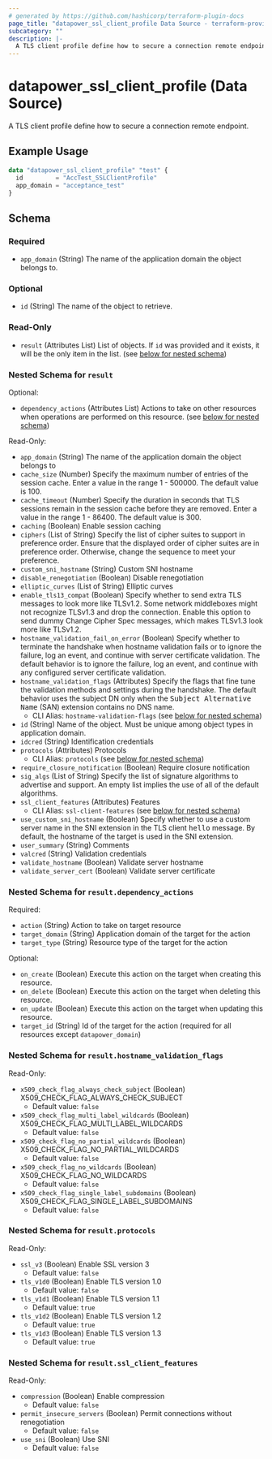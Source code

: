 ```yaml
---
# generated by https://github.com/hashicorp/terraform-plugin-docs
page_title: "datapower_ssl_client_profile Data Source - terraform-provider-datapower"
subcategory: ""
description: |-
  A TLS client profile define how to secure a connection remote endpoint.
---
```


# datapower_ssl_client_profile (Data Source)

A TLS client profile define how to secure a connection remote endpoint.

## Example Usage

```terraform
data "datapower_ssl_client_profile" "test" {
  id         = "AccTest_SSLClientProfile"
  app_domain = "acceptance_test"
}
```

<!-- schema generated by tfplugindocs -->
## Schema

### Required

- `app_domain` (String) The name of the application domain the object belongs to.

### Optional

- `id` (String) The name of the object to retrieve.

### Read-Only

- `result` (Attributes List) List of objects. If `id` was provided and it exists, it will be the only item in the list. (see [below for nested schema](#nestedatt--result))

<a id="nestedatt--result"></a>
### Nested Schema for `result`

Optional:

- `dependency_actions` (Attributes List) Actions to take on other resources when operations are performed on this resource. (see [below for nested schema](#nestedatt--result--dependency_actions))

Read-Only:

- `app_domain` (String) The name of the application domain the object belongs to
- `cache_size` (Number) Specify the maximum number of entries of the session cache. Enter a value in the range 1 - 500000. The default value is 100.
- `cache_timeout` (Number) Specify the duration in seconds that TLS sessions remain in the session cache before they are removed. Enter a value in the range 1 - 86400. The default value is 300.
- `caching` (Boolean) Enable session caching
- `ciphers` (List of String) Specify the list of cipher suites to support in preference order. Ensure that the displayed order of cipher suites are in preference order. Otherwise, change the sequence to meet your preference.
- `custom_sni_hostname` (String) Custom SNI hostname
- `disable_renegotiation` (Boolean) Disable renegotiation
- `elliptic_curves` (List of String) Elliptic curves
- `enable_tls13_compat` (Boolean) Specify whether to send extra TLS messages to look more like TLSv1.2. Some network middleboxes might not recognize TLSv1.3 and drop the connection. Enable this option to send dummy Change Cipher Spec messages, which makes TLSv1.3 look more like TLSv1.2.
- `hostname_validation_fail_on_error` (Boolean) Specify whether to terminate the handshake when hostname validation fails or to ignore the failure, log an event, and continue with server certificate validation. The default behavior is to ignore the failure, log an event, and continue with any configured server certificate validation.
- `hostname_validation_flags` (Attributes) Specify the flags that fine tune the validation methods and settings during the handshake. The default behavior uses the subject DN only when the <tt>Subject Alternative Name</tt> (SAN) extension contains no DNS name.
  - CLI Alias: `hostname-validation-flags` (see [below for nested schema](#nestedatt--result--hostname_validation_flags))
- `id` (String) Name of the object. Must be unique among object types in application domain.
- `idcred` (String) Identification credentials
- `protocols` (Attributes) Protocols
  - CLI Alias: `protocols` (see [below for nested schema](#nestedatt--result--protocols))
- `require_closure_notification` (Boolean) Require closure notification
- `sig_algs` (List of String) Specify the list of signature algorithms to advertise and support. An empty list implies the use of all of the default algorithms.
- `ssl_client_features` (Attributes) Features
  - CLI Alias: `ssl-client-features` (see [below for nested schema](#nestedatt--result--ssl_client_features))
- `use_custom_sni_hostname` (Boolean) Specify whether to use a custom server name in the SNI extension in the TLS client <tt>hello</tt> message. By default, the hostname of the target is used in the SNI extension.
- `user_summary` (String) Comments
- `valcred` (String) Validation credentials
- `validate_hostname` (Boolean) Validate server hostname
- `validate_server_cert` (Boolean) Validate server certificate

<a id="nestedatt--result--dependency_actions"></a>
### Nested Schema for `result.dependency_actions`

Required:

- `action` (String) Action to take on target resource
- `target_domain` (String) Application domain of the target for the action
- `target_type` (String) Resource type of the target for the action

Optional:

- `on_create` (Boolean) Execute this action on the target when creating this resource.
- `on_delete` (Boolean) Execute this action on the target when deleting this resource.
- `on_update` (Boolean) Execute this action on the target when updating this resource.
- `target_id` (String) Id of the target for the action (required for all resources except `datapower_domain`)


<a id="nestedatt--result--hostname_validation_flags"></a>
### Nested Schema for `result.hostname_validation_flags`

Read-Only:

- `x509_check_flag_always_check_subject` (Boolean) X509_CHECK_FLAG_ALWAYS_CHECK_SUBJECT
  - Default value: `false`
- `x509_check_flag_multi_label_wildcards` (Boolean) X509_CHECK_FLAG_MULTI_LABEL_WILDCARDS
  - Default value: `false`
- `x509_check_flag_no_partial_wildcards` (Boolean) X509_CHECK_FLAG_NO_PARTIAL_WILDCARDS
  - Default value: `false`
- `x509_check_flag_no_wildcards` (Boolean) X509_CHECK_FLAG_NO_WILDCARDS
  - Default value: `false`
- `x509_check_flag_single_label_subdomains` (Boolean) X509_CHECK_FLAG_SINGLE_LABEL_SUBDOMAINS
  - Default value: `false`


<a id="nestedatt--result--protocols"></a>
### Nested Schema for `result.protocols`

Read-Only:

- `ssl_v3` (Boolean) Enable SSL version 3
  - Default value: `false`
- `tls_v1d0` (Boolean) Enable TLS version 1.0
  - Default value: `false`
- `tls_v1d1` (Boolean) Enable TLS version 1.1
  - Default value: `true`
- `tls_v1d2` (Boolean) Enable TLS version 1.2
  - Default value: `true`
- `tls_v1d3` (Boolean) Enable TLS version 1.3
  - Default value: `true`


<a id="nestedatt--result--ssl_client_features"></a>
### Nested Schema for `result.ssl_client_features`

Read-Only:

- `compression` (Boolean) Enable compression
  - Default value: `false`
- `permit_insecure_servers` (Boolean) Permit connections without renegotiation
  - Default value: `false`
- `use_sni` (Boolean) Use SNI
  - Default value: `false`
